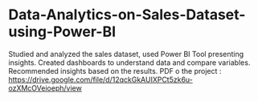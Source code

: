 # Data-Analytics-on-Sales-Dataset-using-Power-BI
Studied and analyzed the sales dataset, used Power BI Tool presenting insights. Created dashboards to understand data and compare variables. Recommended insights based on the results.
PDF o the project : https://drive.google.com/file/d/12qckGkAUIXPCt5zk6u-ozXMcOVeioeph/view
